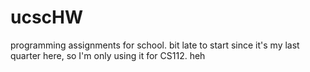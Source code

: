 # ucscHW
programming assignments for school. bit late to start since it's my last quarter here, so I'm only using it for CS112. heh
